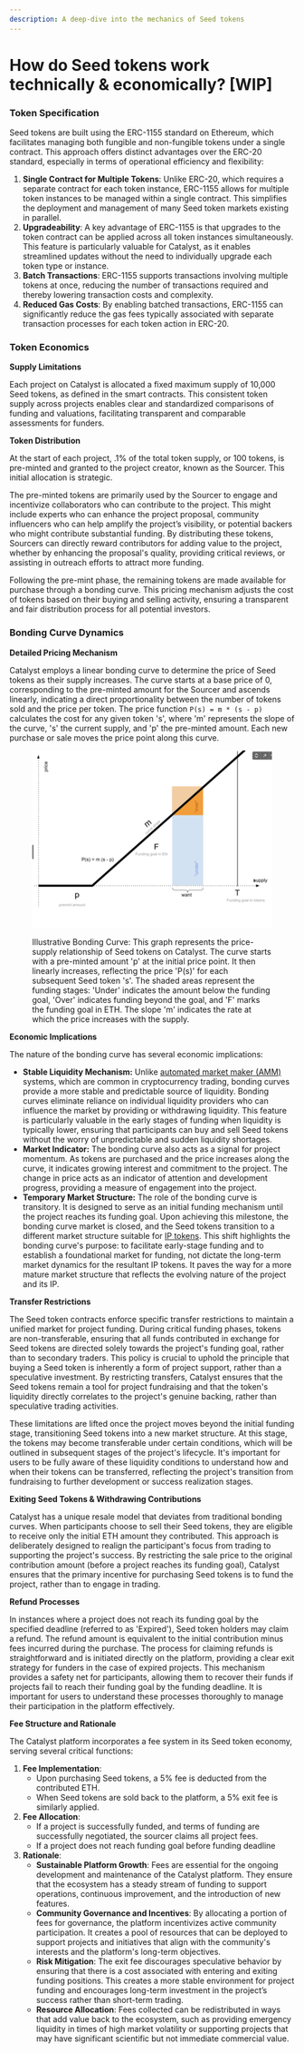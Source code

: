 ```yaml
---
description: A deep-dive into the mechanics of Seed tokens
---
```


# How do Seed tokens work technically & economically? \[WIP]

### Token Specification

Seed tokens are built using the ERC-1155 standard on Ethereum, which facilitates managing both fungible and non-fungible tokens under a single contract. This approach offers distinct advantages over the ERC-20 standard, especially in terms of operational efficiency and flexibility:

1. **Single Contract for Multiple Tokens**: Unlike ERC-20, which requires a separate contract for each token instance, ERC-1155 allows for multiple token instances to be managed within a single contract. This simplifies the deployment and management of many Seed token markets existing in parallel.
2. **Upgradeability**: A key advantage of ERC-1155 is that upgrades to the token contract can be applied across all token instances simultaneously. This feature is particularly valuable for Catalyst, as it enables streamlined updates without the need to individually upgrade each token type or instance.
3. **Batch Transactions**: ERC-1155 supports transactions involving multiple tokens at once, reducing the number of transactions required and thereby lowering transaction costs and complexity.
4. **Reduced Gas Costs**: By enabling batched transactions, ERC-1155 can significantly reduce the gas fees typically associated with separate transaction processes for each token action in ERC-20.

### **Token Economics**

**Supply Limitations**&#x20;

Each project on Catalyst is allocated a fixed maximum supply of 10,000 Seed tokens, as defined in the smart contracts. This consistent token supply across projects enables clear and standardized comparisons of funding and valuations, facilitating transparent and comparable assessments for funders.

**Token Distribution**

At the start of each project, .1% of the total token supply, or 100 tokens, is pre-minted and granted to the project creator, known as the Sourcer. This initial allocation is strategic.

The pre-minted tokens are primarily used by the Sourcer to engage and incentivize collaborators who can contribute to the project. This might include experts who can enhance the project proposal, community influencers who can help amplify the project’s visibility, or potential backers who might contribute substantial funding. By distributing these tokens, Sourcers can directly reward contributors for adding value to the project, whether by enhancing the proposal's quality, providing critical reviews, or assisting in outreach efforts to attract more funding.

Following the pre-mint phase, the remaining tokens are made available for purchase through a bonding curve. This pricing mechanism adjusts the cost of tokens based on their buying and selling activity, ensuring a transparent and fair distribution process for all potential investors.

### **Bonding Curve Dynamics**

**Detailed Pricing Mechanism**&#x20;

Catalyst employs a linear bonding curve to determine the price of Seed tokens as their supply increases. The curve starts at a base price of 0, corresponding to the pre-minted amount for the Sourcer and ascends linearly, indicating a direct proportionality between the number of tokens sold and the price per token. The price function `P(s) = m * (s - p)` calculates the cost for any given token 's', where 'm' represents the slope of the curve, 's' the current supply, and 'p' the pre-minted amount. Each new purchase or sale moves the price point along this curve.

<figure><img src="../../.gitbook/assets/image (2).png" alt=""><figcaption><p>Illustrative Bonding Curve: This graph represents the price-supply relationship of Seed tokens on Catalyst. The curve starts with a pre-minted amount 'p' at the initial price point. It then linearly increases, reflecting the price 'P(s)' for each subsequent Seed token 's'. The shaded areas represent the funding stages: 'Under' indicates the amount below the funding goal, 'Over' indicates funding beyond the goal, and 'F' marks the funding goal in ETH. The slope 'm' indicates the rate at which the price increases with the supply.</p></figcaption></figure>

**Economic Implications**&#x20;

The nature of the bonding curve has several economic implications:

* **Stable Liquidity Mechanism:** Unlike [automated market maker (AMM)](https://docs.uniswap.org/concepts/uniswap-protocol) systems, which are common in cryptocurrency trading, bonding curves provide a more stable and predictable source of liquidity. Bonding curves eliminate reliance on individual liquidity providers who can influence the market by providing or withdrawing liquidity. This feature is particularly valuable in the early stages of funding when liquidity is typically lower, ensuring that participants can buy and sell Seed tokens without the worry of unpredictable and sudden liquidity shortages.
* **Market Indicator:** The bonding curve also acts as a signal for project momentum. As tokens are purchased and the price increases along the curve, it indicates growing interest and commitment to the project. The change in price acts as an indicator of attention and development progress, providing a measure of engagement into the project.
* **Temporary Market Structure:** The role of the bonding curve is transitory. It is designed to serve as an initial funding mechanism until the project reaches its funding goal. Upon achieving this milestone, the bonding curve market is closed, and the Seed tokens transition to a different market structure suitable for [IP tokens](https://docs.molecule.to/documentation/ip-tokens/what-are-ipts). This shift highlights the bonding curve's purpose: to facilitate early-stage funding and to establish a foundational market for funding, not dictate the long-term market dynamics for the resultant IP tokens. It paves the way for a more mature market structure that reflects the evolving nature of the project and its IP.

**Transfer Restrictions**

The Seed token contracts enforce specific transfer restrictions to maintain a unified market for project funding. During critical funding phases, tokens are non-transferable, ensuring that all funds contributed in exchange for Seed tokens are directed solely towards the project's funding goal, rather than to secondary traders. This policy is crucial to uphold the principle that buying a Seed token is inherently a form of project support, rather than a speculative investment. By restricting transfers, Catalyst ensures that the Seed tokens remain a tool for project fundraising and that the token's liquidity directly correlates to the project's genuine backing, rather than speculative trading activities.

These limitations are lifted once the project moves beyond the initial funding stage, transitioning Seed tokens into a new market structure. At this stage, the tokens may become transferable under certain conditions, which will be outlined in subsequent stages of the project's lifecycle. It's important for users to be fully aware of these liquidity conditions to understand how and when their tokens can be transferred, reflecting the project's transition from fundraising to further development or success realization stages.

**Exiting Seed Tokens & Withdrawing Contributions**

Catalyst has a unique resale model that deviates from traditional bonding curves. When participants choose to sell their Seed tokens, they are eligible to receive only the initial ETH amount they contributed. This approach is deliberately designed to realign the participant's focus from trading to supporting the project's success. By restricting the sale price to the original contribution amount (before a project reaches its funding goal), Catalyst ensures that the primary incentive for purchasing Seed tokens is to fund the project, rather than to engage in trading.

**Refund Processes**

In instances where a project does not reach its funding goal by the specified deadline (referred to as 'Expired'), Seed token holders may claim a refund. The refund amount is equivalent to the initial contribution minus fees incurred during the purchase. The process for claiming refunds is straightforward and is initiated directly on the platform, providing a clear exit strategy for funders in the case of expired projects. This mechanism provides a safety net for participants, allowing them to recover their funds if projects fail to reach their funding goal by the funding deadline. It is important for users to understand these processes thoroughly to manage their participation in the platform effectively.

**Fee Structure and Rationale**

The Catalyst platform incorporates a fee system in its Seed token economy, serving several critical functions:

1. **Fee Implementation**:
   * Upon purchasing Seed tokens, a 5% fee is deducted from the contributed ETH.&#x20;
   * When Seed tokens are sold back to the platform, a 5% exit fee is similarly applied.
2. **Fee Allocation**:
   * If a project is successfully funded, and terms of funding are successfully negotiated, the sourcer claims all project fees.&#x20;
   * If a project does not reach funding goal before funding deadline&#x20;
3. **Rationale**:
   * **Sustainable Platform Growth**: Fees are essential for the ongoing development and maintenance of the Catalyst platform. They ensure that the ecosystem has a steady stream of funding to support operations, continuous improvement, and the introduction of new features.
   * **Community Governance and Incentives**: By allocating a portion of fees for governance, the platform incentivizes active community participation. It creates a pool of resources that can be deployed to support projects and initiatives that align with the community's interests and the platform's long-term objectives.
   * **Risk Mitigation**: The exit fee discourages speculative behavior by ensuring that there is a cost associated with entering and exiting funding positions. This creates a more stable environment for project funding and encourages long-term investment in the project’s success rather than short-term trading.
   * **Resource Allocation**: Fees collected can be redistributed in ways that add value back to the ecosystem, such as providing emergency liquidity in times of high market volatility or supporting projects that may have significant scientific but not immediate commercial value.
